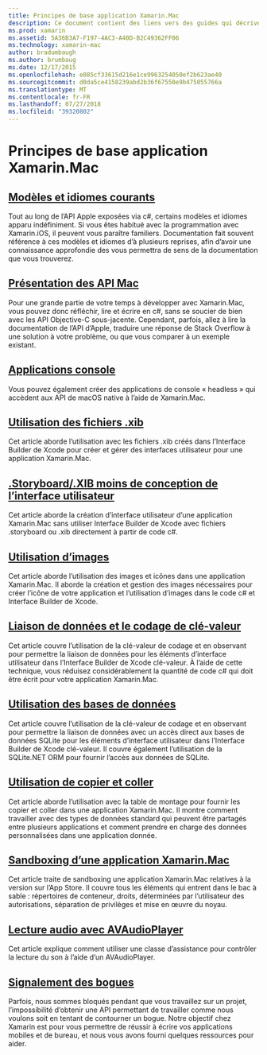 ```yaml
---
title: Principes de base application Xamarin.Mac
description: Ce document contient des liens vers des guides qui décrivent les différents concepts nécessaires pour comprendre lors du développement d’applications Xamarin.Mac.
ms.prod: xamarin
ms.assetid: 5A36B3A7-F197-4AC3-A40D-B2C49362FF06
ms.technology: xamarin-mac
author: bradumbaugh
ms.author: brumbaug
ms.date: 12/17/2015
ms.openlocfilehash: e085cf33615d216e1ce9963254050ef2b623ae40
ms.sourcegitcommit: d0da5ce4158239abd2b36f67550e9b475055766a
ms.translationtype: MT
ms.contentlocale: fr-FR
ms.lasthandoff: 07/27/2018
ms.locfileid: "39320802"
---
```

# <a name="xamarinmac-application-fundamentals"></a>Principes de base application Xamarin.Mac

## <a name="common-patterns-and-idiomsmacapp-fundamentalspatternsmd"></a>[Modèles et idiomes courants](~/mac/app-fundamentals/patterns.md)

Tout au long de l’API Apple exposées via c#, certains modèles et idiomes apparu indéfiniment. Si vous êtes habitué avec la programmation avec Xamarin.iOS, il peuvent vous paraître familiers. Documentation fait souvent référence à ces modèles et idiomes d’à plusieurs reprises, afin d’avoir une connaissance approfondie des vous permettra de sens de la documentation que vous trouverez.

## <a name="understanding-mac-apismacapp-fundamentalsmac-apismd"></a>[Présentation des API Mac](~/mac/app-fundamentals/mac-apis.md)

Pour une grande partie de votre temps à développer avec Xamarin.Mac, vous pouvez donc réfléchir, lire et écrire en c#, sans se soucier de bien avec les API Objective-C sous-jacente. Cependant, parfois, allez à lire la documentation de l’API d’Apple, traduire une réponse de Stack Overflow à une solution à votre problème, ou que vous comparer à un exemple existant.

## <a name="console-appsmacapp-fundamentalsconsolemd"></a>[Applications console](~/mac/app-fundamentals/console.md)

Vous pouvez également créer des applications de console « headless » qui accèdent aux API de macOS native à l’aide de Xamarin.Mac.

## <a name="working-with-xib-filesmacapp-fundamentalsxibmd"></a>[Utilisation des fichiers .xib](~/mac/app-fundamentals/xib.md)

Cet article aborde l’utilisation avec les fichiers .xib créés dans l’Interface Builder de Xcode pour créer et gérer des interfaces utilisateur pour une application Xamarin.Mac.

## <a name="storyboardxib-less-user-interface-designmacapp-fundamentalsxibless-uimd"></a>[.Storyboard/.XIB moins de conception de l’interface utilisateur](~/mac/app-fundamentals/xibless-ui.md)

Cet article aborde la création d’interface utilisateur d’une application Xamarin.Mac sans utiliser Interface Builder de Xcode avec fichiers .storyboard ou .xib directement à partir de code c#.

## <a name="working-with-imagesmacapp-fundamentalsimagemd"></a>[Utilisation d’images](~/mac/app-fundamentals/image.md)

Cet article aborde l’utilisation des images et icônes dans une application Xamarin.Mac. Il aborde la création et gestion des images nécessaires pour créer l’icône de votre application et l’utilisation d’images dans le code c# et Interface Builder de Xcode.

## <a name="data-binding-and-key-value-codingmacapp-fundamentalsdatabindingmd"></a>[Liaison de données et le codage de clé-valeur](~/mac/app-fundamentals/databinding.md)

Cet article couvre l’utilisation de la clé-valeur de codage et en observant pour permettre la liaison de données pour les éléments d’interface utilisateur dans l’Interface Builder de Xcode clé-valeur. À l’aide de cette technique, vous réduisez considérablement la quantité de code c# qui doit être écrit pour votre application Xamarin.Mac. 

## <a name="working-with-databasesmacapp-fundamentalsdatabasesmd"></a>[Utilisation des bases de données](~/mac/app-fundamentals/databases.md)

Cet article couvre l’utilisation de la clé-valeur de codage et en observant pour permettre la liaison de données avec un accès direct aux bases de données SQLite pour les éléments d’interface utilisateur dans l’Interface Builder de Xcode clé-valeur. Il couvre également l’utilisation de la SQLite.NET ORM pour fournir l’accès aux données de SQLite.

## <a name="working-with-copy-and-pastemacapp-fundamentalscopy-pastemd"></a>[Utilisation de copier et coller](~/mac/app-fundamentals/copy-paste.md)

Cet article aborde l’utilisation avec la table de montage pour fournir les copier et coller dans une application Xamarin.Mac. Il montre comment travailler avec des types de données standard qui peuvent être partagés entre plusieurs applications et comment prendre en charge des données personnalisées dans une application donnée.

## <a name="sandboxing-a-xamarinmac-appmacapp-fundamentalssandboxingmd"></a>[Sandboxing d’une application Xamarin.Mac](~/mac/app-fundamentals/sandboxing.md)

Cet article traite de sandboxing une application Xamarin.Mac relatives à la version sur l’App Store. Il couvre tous les éléments qui entrent dans le bac à sable : répertoires de conteneur, droits, déterminées par l’utilisateur des autorisations, séparation de privilèges et mise en œuvre du noyau.

## <a name="playing-sound-with-avaudioplayermacapp-fundamentalssoundsmd"></a>[Lecture audio avec AVAudioPlayer](~/mac/app-fundamentals/sounds.md)

Cet article explique comment utiliser une classe d’assistance pour contrôler la lecture du son à l’aide d’un AVAudioPlayer.

## <a name="reporting-bugsmacapp-fundamentalstroubleshootingmd"></a>[Signalement des bogues](~/mac/app-fundamentals/troubleshooting.md)

Parfois, nous sommes bloqués pendant que vous travaillez sur un projet, l’impossibilité d’obtenir une API permettant de travailler comme nous voulons soit en tentant de contourner un bogue. Notre objectif chez Xamarin est pour vous permettre de réussir à écrire vos applications mobiles et de bureau, et nous vous avons fourni quelques ressources pour aider.
